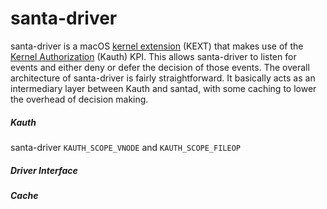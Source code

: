 # santa-driver

santa-driver is a macOS [kernel extension](https://developer.apple.com/library/content/documentation/Darwin/Conceptual/KEXTConcept/KEXTConceptIntro/introduction.html) (KEXT) that makes use of the [Kernel Authorization](https://developer.apple.com/library/content/technotes/tn2127/_index.html) (Kauth) KPI. This allows santa-driver to listen for events and either deny or defer the decision of those events. The overall architecture of santa-driver is fairly straightforward. It basically acts as an intermediary layer between Kauth and santad, with some caching to lower the overhead of decision making.

##### Kauth

santa-driver `KAUTH_SCOPE_VNODE` and `KAUTH_SCOPE_FILEOP `

##### Driver Interface



##### Cache

